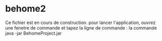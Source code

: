 # behome2
Ce fichier est en cours de construction.
pour lancer l'application, ouvrez une fenetre de commande et tapez la ligne de commande :
la commande java -jar BehomeProject.jar
